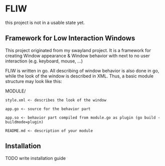 # FLIW

this project is not in a usable state yet.

## Framework for Low Interaction Windows

This project originated from my swayland project. It is a framework for creating
Window appearance & Window behavior with next to no user interaction (e.g. keyboard, mouse, ...)

FLIW is written in go. All describing of window behavior is also done in go, while the look of
the window is described in XML. Thus, a basic module structure may look like this:


MODULE/

	style.xml <- describes the look of the window

	app.go <- source for the behavior part

	app.so <- behavior part compiled from module.go as plugin (go build -buildmode=plugin)

	README.md <- description of your module



## Installation

TODO write installation guide
